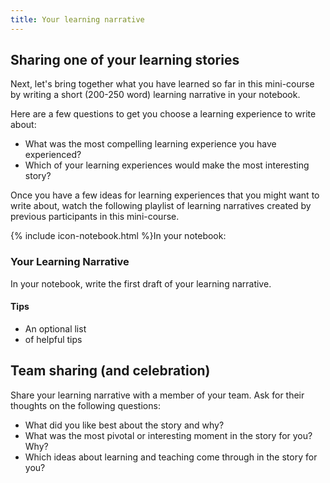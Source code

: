 ```yaml
---
title: Your learning narrative
---
```

## Sharing one of your learning stories

Next, let's bring together what you have learned so far in this mini-course by writing a short (200-250 word) learning narrative in your notebook.

Here are a few questions to get you choose a learning experience to write about:

* What was the most compelling learning experience you have experienced?
* Which of your learning experiences would make the most interesting story?
<!--* In discussing your learning with your team, which of your stories did they find most surprising or interesting?-->

Once you have a few ideas for learning experiences that you might want to write about, watch the following playlist of learning narratives created by previous participants in this mini-course. 

<!-- todo: insert learning narrative playlist -->

<div class="card my-5">
  <div class="card-header">
    <span>{% include icon-notebook.html %}In your notebook:</span>
  </div>
  <div class="card-body">
    <h3 class="card-title">Your Learning Narrative</h3>
    <p class="card-text">In your notebook, write the first draft of your learning narrative.</p>
    <!--
    <ul>
        <li>An optional list of steps</li>
        <li>or questions</li>
        <li>to work on.</li>
    </ul>
    -->
    <div class="card-footer">
        <h4>Tips</h4>
        <ul>
            <li>An optional list</li>
            <li>of helpful tips</li>
        </ul>
    </div>
  </div>
</div>

## Team sharing (and celebration)
<!-- todo: more constructive name for this? -->

Share your learning narrative with a member of your team. Ask for their thoughts on the following questions:

* What did you like best about the story and why?
* What was the most pivotal or interesting moment in the story for you? Why?
* Which ideas about learning and teaching come through in the story for you?
